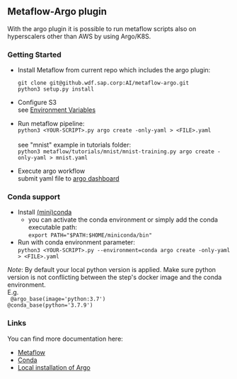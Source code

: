 ## Metaflow-Argo plugin
With the argo plugin it is possible to run metaflow scripts also on hyperscalers other than AWS by using Argo/K8S.

### Getting Started

* Install Metaflow from current repo which includes the argo plugin:
    ``` 
    git clone git@github.wdf.sap.corp:AI/metaflow-argo.git
    python3 setup.py install
    ```
  
* Configure S3\
see [Environment Variables](https://github.wdf.sap.corp/AI/metaflow-argo/wiki/Argo#enviroment-variables--config)
 
* Run metaflow pipeline:\
`python3 <YOUR-SCRIPT>.py argo create -only-yaml > <FILE>.yaml`\
\
see "mnist" example in tutorials folder:\
`python3 metaflow/tutorials/mnist/mnist-training.py argo create -only-yaml > mnist.yaml`

* Execute argo workflow\
submit yaml file to [argo dashboard](https://argo.intber.eu-central-1.mlf-aws-dev.com/workflows/argo-workflow-examples)


### Conda support
* Install [(mini)conda](https://docs.conda.io/projects/conda/en/latest/user-guide/install/index.html)
    * you can activate the conda environment or simply add the conda executable path:\
    ``` export PATH="$PATH:$HOME/miniconda/bin" ```
* Run with conda environment parameter:\
  ```python3 <YOUR-SCRIPT>.py --environment=conda argo create -only-yaml > <FILE>.yaml```
  
*Note*: By default your local python version is applied. Make sure python version is not conflicting between the step's
docker image and the conda environment.\
E.g.\
 ``` @argo_base(image='python:3.7')```\
 ``` @conda_base(python='3.7.9') ```

### Links

You can find more documentation here:

* [Metaflow](https://github.wdf.sap.corp/AI/metaflow-argo/wiki/Metaflow)
* [Conda](https://github.wdf.sap.corp/AI/metaflow-argo/wiki/Conda)
* [Local installation of Argo](https://github.wdf.sap.corp/AI/metaflow-argo/wiki/Argo)
